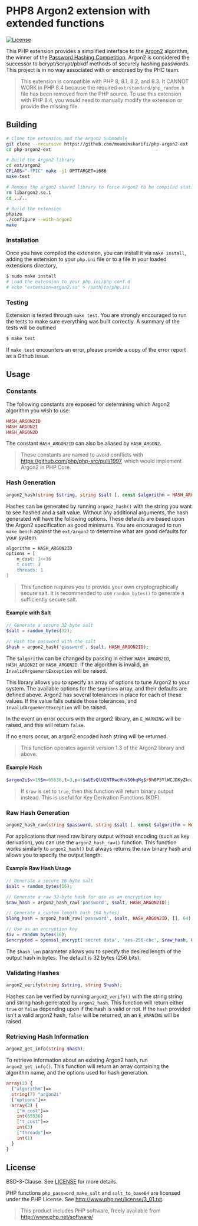 # PHP8 Argon2 extension with extended functions

[![License](https://img.shields.io/badge/license-BSD-orange.svg?style=flat-square "License")](https://github.com/moaminsharifi/php-argon2-ext/blob/master/LICENSE.md)


This PHP extension provides a simplified interface to the [Argon2](https://github.com/P-H-C/phc-winner-argon2) algorithm, the winner of the [Password Hashing Competition](https://password-hashing.net/). Argon2 is considered the successor to bcrypt/scrypt/pbkdf methods of securely hashing passwords. This project is in no way associated with or endorsed by the PHC team.

> This extension is compatible with PHP 8, 8.1, 8.2, and 8.3. It CANNOT WORK in PHP 8.4 because the required `ext/standard/php_random.h` file has been removed from the PHP source. To use this extension with PHP 8.4, you would need to manually modify the extension or provide the missing file.

## Building

```bash
# Clone the extension and the Argon2 Submodule
git clone --recursive https://github.com/moaminsharifi/php-argon2-ext
cd php-argon2-ext

# Build the Argon2 library
cd ext/argon2
CFLAGS="-fPIC" make -j1 OPTTARGET=i686
make test

# Remove the argon2 shared library to force Argon2 to be compiled statically into the extension
rm libargon2.so.1
cd ../..

# Build the extension
phpize
./configure --with-argon2
make
```

### Installation

Once you have compiled the extension, you can install it via `make install`, adding the extension to your `php.ini` file or to a file in your loaded extensions directory,

```bash
$ sudo make install
# Load the extension to your php.ini/php conf.d
# echo "extension=argon2.so" > /path/to/php.ini
```

### Testing

Extension is tested through `make test`. You are strongly encouraged to run the tests to make sure everything was built correctly. A summary of the tests will be outlined

```bash
$ make test
```

If `make test` encounters an error, please provide a copy of the error report as a Github issue.

## Usage

### Constants

The following constants are exposed for determining which Argon2 algorithm you wish to use:

```php
HASH_ARGON2ID
HASH_ARGON2I
HASH_ARGON2D
```

The constant `HASH_ARGON2ID` can also be aliased by `HASH_ARGON2`.

> These constants are named to avoid conflicts with https://github.com/php/php-src/pull/1997, which would implement Argon2 in PHP Core.

### Hash Generation
```php
argon2_hash(string $string, string $salt [, const $algorithm = HASH_ARGON2ID] [, array $options ] [, bool $raw = false ]);
```

Hashes can be generated by running `argon2_hash()` with the string you want to see hashed and a salt value. Without any additional arguments, the hash generated will have the following options. These defaults are based upon the Argon2 specification as good minimums. You are encouraged to run `make bench` against the `ext/argon2` to determine what are good defaults for your system.

```bash
algorithm = HASH_ARGON2ID
options = [
    m_cost: 1<<16
    t_cost: 3
    threads: 1
]
```

> This function requires you to provide your own cryptographically secure salt. It is recommended to use `random_bytes()` to generate a sufficiently secure salt.

#### Example with Salt

```php
// Generate a secure 32-byte salt
$salt = random_bytes(32);

// Hash the password with the salt
$hash = argon2_hash('password', $salt, HASH_ARGON2ID);
```

The `$algorithm` can be changed by passing in either `HASH_ARGON2ID`, `HASH_ARGON2I` or `HASH_ARGON2D`. If the algorithm is invalid, an `InvalidArguementException` will be raised.

This library allows you to specify an array of options to tune Argon2 to your system. The available options for the `$options` array, and their defaults are defined above. Argon2 has several tolerances in place for each of these values. If the value falls outside those tolerances, and `InvalidArguementException` will be raised.

In the event an error occurs with the argon2 library, an `E_WARNING` will be raised, and this will return `false`.

If no errors occur, an argon2 encoded hash string will be returned.

> This function operates against version 1.3 of the Argon2 library and above.

#### Example Hash
```php
$argon2i$v=19$m=65536,t=3,p=1$aUEvQlU2NTRwcHhVS0hqMg$+5h0P5YlWCJDKyZknJ0sAyqQtZjhuP1Bkw/E2It4IcE
```

> If `$raw` is set to `true`, then this function will return binary output instead. This is useful for Key Derivation Functions (KDF).

### Raw Hash Generation
```php
argon2_hash_raw(string $password, string $salt [, const $algorithm = HASH_ARGON2ID] [, array $options ] [, int $hash_len = 32 ]);
```

For applications that need raw binary output without encoding (such as key derivation), you can use the `argon2_hash_raw()` function. This function works similarly to `argon2_hash()` but always returns the raw binary hash and allows you to specify the output length.

#### Example Raw Hash Usage

```php
// Generate a secure 16-byte salt
$salt = random_bytes(16);

// Generate a raw 32-byte hash for use as an encryption key
$raw_hash = argon2_hash_raw('password', $salt, HASH_ARGON2ID);

// Generate a custom length hash (64 bytes)
$long_hash = argon2_hash_raw('password', $salt, HASH_ARGON2ID, [], 64);

// Use as an encryption key
$iv = random_bytes(16);
$encrypted = openssl_encrypt('secret data', 'aes-256-cbc', $raw_hash, OPENSSL_RAW_DATA, $iv);
```

The `$hash_len` parameter allows you to specify the desired length of the output hash in bytes. The default is 32 bytes (256 bits).

### Validating Hashes
```php
argon2_verify(string $string, string $hash);
```

Hashes can be verified by running `argon2_verify()` with the string string and string hash generated by `argon2_hash`. This function will return either `true` or `false` depending upon if the hash is valid or not. If the `hash` provided isn't a valid argon2 hash, `false` will be returned, an an `E_WARNING` will be raised.

### Retrieving Hash Information
```php
argon2_get_info(string $hash);
```

To retrieve information about an existing Argon2 hash, run `argon2_get_info()`. This function will return an array containing the algorithm name, and the options used for hash generation.

```php
array(2) {
  ["algorithm"]=>
  string(7) "argon2i"
  ["options"]=>
  array(3) {
    ["m_cost"]=>
    int(65536)
    ["t_cost"]=>
    int(3)
    ["threads"]=>
    int(1)
  }
}
```

## License

BSD-3-Clause. See [LICENSE](LICENSE) for more details.

PHP functions `php_password_make_salt` and `salt_to_base64` are licensed under the PHP License. See http://www.php.net/license/3_01.txt.

> This product includes PHP software, freely available from <http://www.php.net/software/>